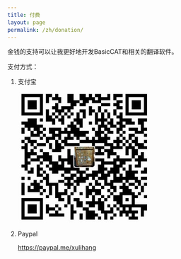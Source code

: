 ```yaml
---
title: 付费
layout: page
permalink: /zh/donation/
---
```


金钱的支持可以让我更好地开发BasicCAT和相关的翻译软件。

支付方式：

1. 支付宝

	![](/album/alipay.jpg)
	
2. Paypal

	<https://paypal.me/xulihang>